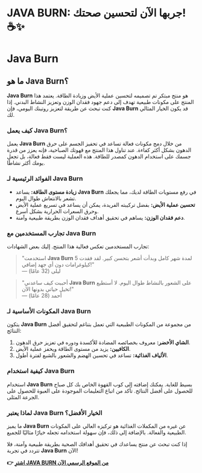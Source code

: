 # JAVA BURN: جربها الآن لتحسين صحتك! ☕✨

# Java Burn

## ما هو Java Burn؟

**Java Burn** هو منتج مبتكر تم تصميمه لتحسين عملية الأيض وزيادة الطاقة. يعتمد هذا المنتج على مكونات طبيعية تهدف إلى دعم جهود فقدان الوزن وتعزيز النشاط البدني. إذا كنت تبحث عن طريقة لتعزيز روتينك اليومي، فإن **Java Burn** قد يكون الخيار المثالي لك.

### كيف يعمل Java Burn؟

يعمل **Java Burn** من خلال دمج مكونات فعالة تساعد في تحفيز الجسم على حرق الدهون بشكل أكثر كفاءة. عند تناول هذا المنتج مع قهوتك الصباحية، فإنه يعزز من قدرة جسمك على استخدام الدهون كمصدر للطاقة. هذه العملية ليست فقط فعالة، بل تجعل يومك أكثر نشاطًا.

### الفوائد الرئيسية لـ Java Burn

- **زيادة مستوى الطاقة:** يساعد **Java Burn** في رفع مستويات الطاقة لديك، مما يجعلك تشعر بالانتعاش طوال اليوم.
- **تحسين عملية الأيض:** بفضل تركيبته الفريدة، يمكن أن يساعد في تسريع عملية الأيض وحرق السعرات الحرارية بشكل أسرع.
- **دعم فقدان الوزن:** يساهم في تحقيق أهداف فقدان الوزن بطريقة طبيعية وآمنة.

### تجارب المستخدمين مع Java Burn

تجارب المستخدمين تعكس فعالية هذا المنتج. إليك بعض الشهادات:

> "استخدمت **Java Burn** لمدة شهر كامل وبدأت أشعر بتحسن كبير. لقد فقدت 5 كيلوغرامات دون أي جهد إضافي!"  
> — ليلى (32 عامًا)

> "أحببت كيف ساعدني **Java Burn** على الشعور بالنشاط طوال اليوم. لا أستطيع تخيل حياتي بدونها الآن!"  
> — أحمد (28 عامًا)

### المكونات الأساسية لـ Java Burn

يتكون **Java Burn** من مجموعة من المكونات الطبيعية التي تعمل بتناغم لتحقيق أفضل النتائج:

1. **الشاي الأخضر:** معروف بخصائصه المضادة للأكسدة ودوره في تعزيز حرق الدهون.
2. **الكافيين:** يزيد من مستوى الطاقة ويحفز عملية الأيض.
3. **الألياف الغذائية:** تساعد في تحسين الهضم والشعور بالشبع لفترة أطول.

### كيفية استخدام Java Burn

استخدام **Java Burn** بسيط للغاية. يمكنك إضافته إلى كوب القهوة الخاص بك كل صباح للحصول على أفضل النتائج. تأكد من اتباع التعليمات الموجودة على العبوة للحصول على الجرعة المثلى.

### لماذا يعتبر Java Burn الخيار الأفضل؟

ما يميز **Java Burn** عن غيره من المكملات الغذائية هو تركيزه العالي على المكونات الطبيعية والفعالة. بالإضافة إلى ذلك، فإن سهولة استخدامه تجعله خيارًا مثاليًا للجميع.

إذا كنت تبحث عن منتج يساعدك في تحقيق أهدافك الصحية بطريقة طبيعية وآمنة، فلا تتردد في تجربة **Java Burn** الآن!



**👉 [اشترِ JAVA BURN من الموقع الرسمي الآن](https://gchaffi.com/sXGn1qAN)**